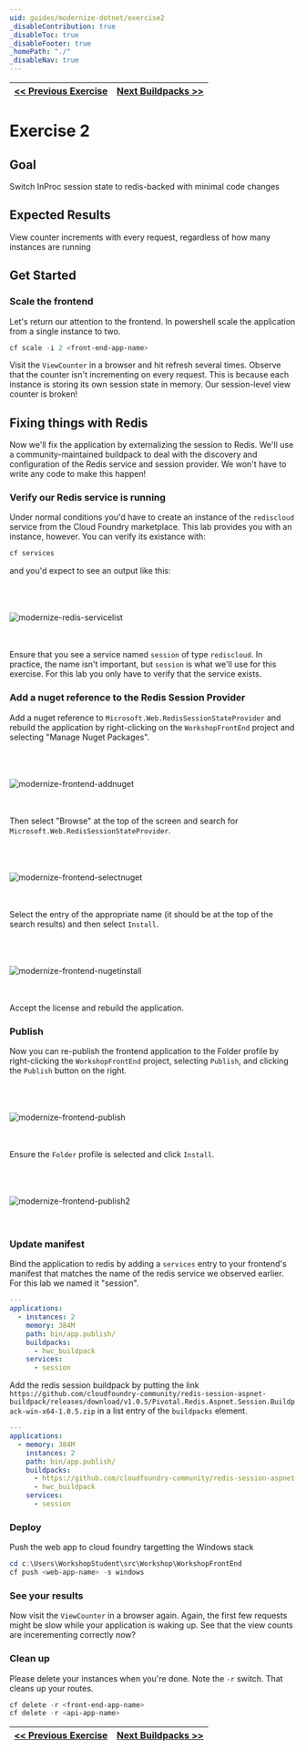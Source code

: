 ```yaml
---
uid: guides/modernize-dotnet/exercise2
_disableContribution: true
_disableToc: true
_disableFooter: true
_homePath: "./"
_disableNav: true
---
```


[exercise-1-link]: exercise1.md
[exercise-2-link]: exercise2.md
[buildpacks-link]: buildpacks.md
[modernize-redis-servicelist]: ~/guides/images/modernize-redis-servicelist.png "Get a list of services running in your space"
[modernize-frontend-addnuget]: ~/guides/images/modernize-frontend-addnuget.png "Add a nuget reference "
[modernize-frontend-selectnuget]: ~/guides/images/modernize-frontend-selectnuget.png "Select nuget reference for Microsoft.Web.RedisSessionStateProvider"
[modernize-frontend-nugetinstall]: ~/guides/images/modernize-frontend-nugetinstall.png "Install Microsoft.Web.RedisSessionStateProvider"
[modernize-frontend-publish]: ~/guides/images/modernize-frontend-publish.png "Publish the frontend"
[modernize-frontend-publish2]: ~/guides/images/modernize-frontend-publish2.png "Publish the frontend"

| [<< Previous Exercise][exercise-1-link] | [Next Buildpacks >>][buildpacks-link] |
| :-------------------------------------- | ------------------------------------: |

# Exercise 2

## Goal

Switch InProc session state to redis-backed with minimal code changes

## Expected Results

View counter increments with every request, regardless of how many instances are running

## Get Started

### Scale the frontend

Let's return our attention to the frontend. In powershell scale the application from a single instance to two.

```powershell
cf scale -i 2 <front-end-app-name>
```

Visit the `ViewCounter` in a browser and hit refresh several times. Observe that the counter isn't incrementing on every request. This is because each instance is storing its own session state in memory. Our session-level view counter is broken!

## Fixing things with Redis

Now we'll fix the application by externalizing the session to Redis. We'll use a community-maintained buildpack to deal with the discovery and configuration of the Redis service and session provider. We won't have to write any code to make this happen!

### Verify our Redis service is running

Under normal conditions you'd have to create an instance of the `rediscloud` service from the Cloud Foundry marketplace. This lab provides you with an instance, however.
You can verify its existance with:

```powershell
cf services
```

and you'd expect to see an output like this:

<br><br><br>
![modernize-redis-servicelist]
<br><br><br>

Ensure that you see a service named `session` of type `rediscloud`. In practice, the name isn't important, but `session` is what we'll use for this exercise. For this lab you only have to verify that the service exists.

### Add a nuget reference to the Redis Session Provider

Add a nuget reference to `Microsoft.Web.RedisSessionStateProvider` and rebuild the application by right-clicking on the `WorkshopFrontEnd` project and selecting "Manage Nuget Packages".

<br><br><br>
![modernize-frontend-addnuget]
<br><br><br>

Then select "Browse" at the top of the screen and search for `Microsoft.Web.RedisSessionStateProvider`.

<br><br><br>
![modernize-frontend-selectnuget]
<br><br><br>

Select the entry of the appropriate name (it should be at the top of the search results) and then select `Install`.

<br><br><br>
![modernize-frontend-nugetinstall]
<br><br><br>

Accept the license and rebuild the application.

### Publish

Now you can re-publish the frontend application to the Folder profile by right-clicking the `WorkshopFrontEnd` project, selecting `Publish`, and clicking the `Publish` button on the right.

<br><br><br>
![modernize-frontend-publish]
<br><br><br>

Ensure the `Folder` profile is selected and click `Install`.

<br><br><br>
![modernize-frontend-publish2]
<br><br><br>

### Update manifest

Bind the application to redis by adding a `services` entry to your frontend's manifest that matches the name of the redis service we observed earlier. For this lab we named it "session".

```yaml
---
applications:
  - instances: 2
    memory: 384M
    path: bin/app.publish/
    buildpacks:
      - hwc_buildpack
    services:
      - session
```

Add the redis session buildpack by putting the link `https://github.com/cloudfoundry-community/redis-session-aspnet-buildpack/releases/download/v1.0.5/Pivotal.Redis.Aspnet.Session.Buildpack-win-x64-1.0.5.zip` in a list entry of the `buildpacks` element.

```yaml
---
applications:
  - memory: 384M
    instances: 2
    path: bin/app.publish/
    buildpacks:
      - https://github.com/cloudfoundry-community/redis-session-aspnet-buildpack/releases/download/v1.0.5/Pivotal.Redis.Aspnet.Session.Buildpack-win-x64-1.0.5.zip
      - hwc_buildpack
    services:
      - session
```

### Deploy

Push the web app to cloud foundry targetting the Windows stack

```powershell
cd c:\Users\WorkshopStudent\src\Workshop\WorkshopFrontEnd
cf push <web-app-name> -s windows
```

### See your results

Now visit the `ViewCounter` in a browser again. Again, the first few requests might be slow while your application is waking up. See that the view counts are incerementing correctly now?

### Clean up

Please delete your instances when you're done. Note the `-r` switch. That cleans up your routes.

```powershell
cf delete -r <front-end-app-name>
cf delete -r <api-app-name>
```

| [<< Previous Exercise][exercise-1-link] | [Next Buildpacks >>][buildpacks-link] |
| :-------------------------------------- | ------------------------------------: |
